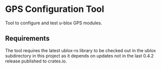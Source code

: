 # GPS Configuration Tool

Tool to configure and test u-blox GPS modules.

## Requirements

The tool requires the latest ublox-rs library to be checked out in the ublox subdirectory in this project as it depends on updates not in the last 0.4.2 release published to crates.io.
